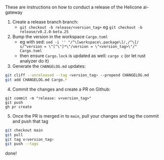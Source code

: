 These are instructions on how to conduct a release of the Helicone ai-gateway

1) Create a release branch branch:
    - `git checkout -b release/<version_tag>` eg `git checkout -b release/v0.2.0-beta.25`
2) Bump the version in the workspace `Cargo.toml`
    - eg with sed: `sed -i '' "/^\[workspace\.package\]/,/^\[/ s/^version = \"[^\"]*\"/version = \"<version_tag>\"/" Cargo.toml`
    - then ensure `Cargo.lock` is updated as well: `cargo c` (or let rust analyzer do it)
3) Generate the `CHANGELOG.md` updates:

```sh
git cliff --unreleased --tag <version_tag> --prepend CHANGELOG.md
git add CHANGELOG.md Cargo.*
```

4) Commit the changes and create a PR on Github:

```
git commit -m "release: v<version_tag>"
git push
gh pr create
```

5) Once the PR is merged in to `main`, pull your changes and tag the commit and push that tag
```sh
git checkout main
git pull
git tag v<version_tag>
git push --tags
```

done!